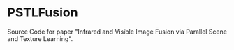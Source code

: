 # PSTLFusion
Source Code for paper "Infrared and Visible Image Fusion via Parallel Scene and Texture Learning".
